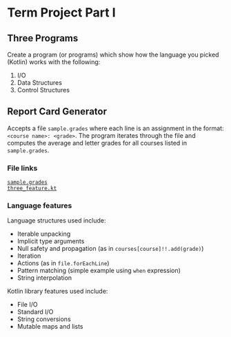 # Term Project Part I

## Three Programs

Create a program (or programs) which show how the language you picked (Kotlin) works with the following:

1. I/O
1. Data Structures
1. Control Structures

## Report Card Generator

Accepts a file `sample.grades` where each line is an assignment in the format: `<course name>: <grade>`. The program iterates through the file and computes the average and letter grades for all courses listed in `sample.grades`.

### File links
[`sample.grades`](https://github.com/allemangD/pl-project/blob/master/res/sample.grades)  
[`three_feature.kt`](https://github.com/allemangD/pl-project/blob/master/src/three_feature.kt)

### Language features

Language structures used include:

* Iterable unpacking
* Implicit type arguments
* Null safety and propagation (as in `courses[course]!!.add(grade)`)
* Iteration
* Actions (as in `file.forEachLine`)
* Pattern matching (simple example using `when` expression)
* String interpolation

Kotlin library features used include:

* File I/O
* Standard I/O
* String conversions
* Mutable maps and lists
